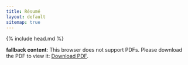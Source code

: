 ```yaml
---
title: Résumé
layout: default
sitemap: true
---
```

{% include head.md %}

<object data="/pinedo-resume20180515.pdf" type="application/pdf" width="100%" height="2200">
   <p><b>fallback content</b>: This browser does not support PDFs. Please download the PDF to view it: <a href="/pinedo-resume20180515.pdf">Download PDF</a>.</p>
</object>
